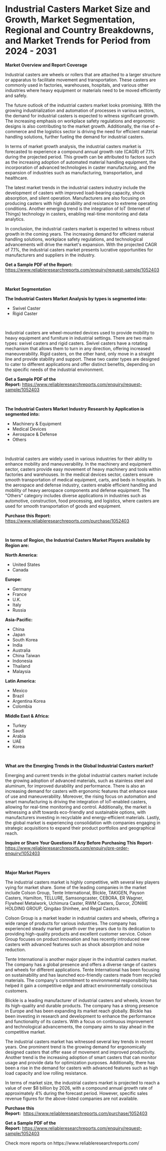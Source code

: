 <p><h1>Industrial Casters Market Size and Growth, Market Segmentation, Regional and Country Breakdowns, and Market Trends for Period from 2024 -  2031</h1></p><p><strong>Market Overview and Report Coverage</strong></p>
<p><p>Industrial casters are wheels or rollers that are attached to a larger structure or apparatus to facilitate movement and transportation. These casters are commonly used in factories, warehouses, hospitals, and various other industries where heavy equipment or materials need to be moved efficiently and safely.</p><p>The future outlook of the industrial casters market looks promising. With the growing industrialization and automation of processes in various sectors, the demand for industrial casters is expected to witness significant growth. The increasing emphasis on workplace safety regulations and ergonomic designs is also contributing to the market growth. Additionally, the rise of e-commerce and the logistics sector is driving the need for efficient material handling solutions, further fueling the demand for industrial casters.</p><p>In terms of market growth analysis, the industrial casters market is forecasted to experience a compound annual growth rate (CAGR) of 7.1% during the projected period. This growth can be attributed to factors such as the increasing adoption of automated material handling equipment, the incorporation of advanced technologies in caster manufacturing, and the expansion of industries such as manufacturing, transportation, and healthcare.</p><p>The latest market trends in the industrial casters industry include the development of casters with improved load-bearing capacity, shock absorption, and silent operation. Manufacturers are also focusing on producing casters with high durability and resistance to extreme operating conditions. Another emerging trend is the integration of IoT (Internet of Things) technology in casters, enabling real-time monitoring and data analytics.</p><p>In conclusion, the industrial casters market is expected to witness robust growth in the coming years. The increasing demand for efficient material handling solutions, workplace safety regulations, and technological advancements will drive the market's expansion. With the projected CAGR of 7.1%, the industrial casters market presents lucrative opportunities for manufacturers and suppliers in the industry.</p></p>
<p><strong>Get a Sample PDF of the Report:</strong> <a href="https://www.reliableresearchreports.com/enquiry/request-sample/1052403">https://www.reliableresearchreports.com/enquiry/request-sample/1052403</a></p>
<p>&nbsp;</p>
<p><strong>Market Segmentation</strong></p>
<p><strong>The Industrial Casters Market Analysis by types is segmented into:</strong></p>
<p><ul><li>Swivel Caster</li><li>Rigid Caster</li></ul></p>
<p>&nbsp;</p>
<p><p>Industrial casters are wheel-mounted devices used to provide mobility to heavy equipment and furniture in industrial settings. There are two main types: swivel casters and rigid casters. Swivel casters have a rotating mechanism that allows them to turn in any direction, offering increased maneuverability. Rigid casters, on the other hand, only move in a straight line and provide stability and support. These two caster types are designed to cater to different applications and offer distinct benefits, depending on the specific needs of the industrial environment.</p></p>
<p><strong>Get a Sample PDF of the Report:</strong>&nbsp;<a href="https://www.reliableresearchreports.com/enquiry/request-sample/1052403">https://www.reliableresearchreports.com/enquiry/request-sample/1052403</a></p>
<p>&nbsp;</p>
<p><strong>The Industrial Casters Market Industry Research by Application is segmented into:</strong></p>
<p><ul><li>Machinery & Equipment</li><li>Medical Devices</li><li>Aerospace & Defense</li><li>Others</li></ul></p>
<p>&nbsp;</p>
<p><p>Industrial casters are widely used in various industries for their ability to enhance mobility and maneuverability. In the machinery and equipment sector, casters provide easy movement of heavy machinery and tools within factories and warehouses. In the medical devices sector, casters ensure smooth transportation of medical equipment, carts, and beds in hospitals. In the aerospace and defense industry, casters enable efficient handling and mobility of heavy aerospace components and defense equipment. The "Others" category includes diverse applications in industries such as automotive, construction, food processing, and logistics, where casters are used for smooth transportation of goods and equipment.</p></p>
<p><strong>Purchase this Report:</strong>&nbsp; <a href="https://www.reliableresearchreports.com/purchase/1052403">https://www.reliableresearchreports.com/purchase/1052403</a></p>
<p>&nbsp;</p>
<p><strong>In terms of Region, the Industrial Casters Market Players available by Region are:</strong></p>
<p>
    <p> <strong> North America: </strong>
        <ul>
            <li>United States</li>
            <li>Canada</li>
        </ul>
        </p> 
    <p> <strong> Europe: </strong>
        <ul>
            <li>Germany</li>
            <li>France</li>
            <li>U.K.</li>
            <li>Italy</li>
            <li>Russia</li>
        </ul>
        </p> 
    <p> <strong> Asia-Pacific: </strong>
        <ul>
            <li>China</li>
            <li>Japan</li>
            <li>South Korea</li>
            <li>India</li>
            <li>Australia</li>
            <li>China Taiwan</li>
            <li>Indonesia</li>
            <li>Thailand</li>
            <li>Malaysia</li>
        </ul>
        </p> 
    <p> <strong> Latin America: </strong>
        <ul>
            <li>Mexico</li>
            <li>Brazil</li>
            <li>Argentina Korea</li>
            <li>Colombia</li>
        </ul>
        </p> 
    <p> <strong> Middle East & Africa: </strong>
        <ul>
            <li>Turkey</li>
            <li>Saudi</li>
            <li>Arabia</li>
            <li>UAE</li>
            <li>Korea</li>
        </ul>
    </p>
    </p>
<p>&nbsp;</p>
<p><strong>What are the Emerging Trends in the Global Industrial Casters market?</strong></p>
<p><p>Emerging and current trends in the global industrial casters market include the growing adoption of advanced materials, such as stainless steel and aluminum, for improved durability and performance. There is also an increasing demand for casters with ergonomic features that enhance ease of use and maneuverability. Moreover, the rising focus on automation and smart manufacturing is driving the integration of IoT-enabled casters, allowing for real-time monitoring and control. Additionally, the market is witnessing a shift towards eco-friendly and sustainable options, with manufacturers investing in recyclable and energy-efficient materials. Lastly, the global market is experiencing consolidation with companies engaging in strategic acquisitions to expand their product portfolios and geographical reach.</p></p>
<p><strong>Inquire or Share Your Questions If Any Before Purchasing This Report</strong>- <a href="https://www.reliableresearchreports.com/enquiry/pre-order-enquiry/1052403">https://www.reliableresearchreports.com/enquiry/pre-order-enquiry/1052403</a></p>
<p>&nbsp;</p>
<p><strong>Major Market Players</strong></p>
<p><p>The industrial casters market is highly competitive, with several key players vying for market share. Some of the leading companies in the market include Colson Group, Tente International, Blickle, TAKIGEN, Payson Casters, Hamilton, TELLURE, Samsongcaster, CEBORA, ER Wagner, Flywheel Metalwork, Uchimura Caster, RWM Casters, Darcor, ZONWE HOLDING GROUP, Qingdao Shinhee, and Regal Castors.</p><p>Colson Group is a market leader in industrial casters and wheels, offering a wide range of products for various industries. The company has experienced steady market growth over the years due to its dedication to providing high-quality products and excellent customer service. Colson Group focuses on product innovation and has recently introduced new casters with advanced features such as shock absorption and noise reduction.</p><p>Tente International is another major player in the industrial casters market. The company has a global presence and offers a diverse range of casters and wheels for different applications. Tente International has been focusing on sustainability and has launched eco-friendly casters made from recycled materials. The company's commitment to environmental responsibility has helped it gain a competitive edge and attract environmentally conscious customers.</p><p>Blickle is a leading manufacturer of industrial casters and wheels, known for its high-quality and durable products. The company has a strong presence in Europe and has been expanding its market reach globally. Blickle has been investing in research and development to enhance the performance and functionality of its casters. With a focus on continuous improvement and technological advancements, the company aims to stay ahead in the competitive market.</p><p>The industrial casters market has witnessed several key trends in recent years. One prominent trend is the growing demand for ergonomically designed casters that offer ease of movement and improved productivity. Another trend is the increasing adoption of smart casters that can monitor usage and provide data for optimization purposes. Additionally, there has been a rise in the demand for casters with advanced features such as high load capacity and low rolling resistance.</p><p>In terms of market size, the industrial casters market is projected to reach a value of over $8 billion by 2026, with a compound annual growth rate of approximately 4% during the forecast period. However, specific sales revenue figures for the above-listed companies are not available.</p></p>
<p><strong>Purchase this Report:</strong>&nbsp;&nbsp;<a href="https://www.reliableresearchreports.com/purchase/1052403">https://www.reliableresearchreports.com/purchase/1052403</a></p>
<p></p>
<p><strong>Get a Sample PDF of the Report:</strong>&nbsp;<a href="https://www.reliableresearchreports.com/enquiry/request-sample/1052403">https://www.reliableresearchreports.com/enquiry/request-sample/1052403</a></p>
<p>Check more reports on https://www.reliableresearchreports.com/</p>